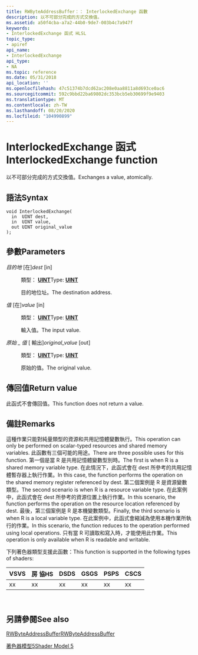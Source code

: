 ```yaml
---
title: RWByteAddressBuffer：： InterlockedExchange 函數
description: 以不可部分完成的方式交換值。
ms.assetid: a50f4cba-a7a2-44b0-9de7-003b4c7a947f
keywords:
- InterlockedExchange 函式 HLSL
topic_type:
- apiref
api_name:
- InterlockedExchange
api_type:
- NA
ms.topic: reference
ms.date: 05/31/2018
api_location: ''
ms.openlocfilehash: 47c51374b7dcd62ac208e0aa8811a8d693ce0ac6
ms.sourcegitcommit: 592c9bbd22ba69802dc353bcb5eb30699f9e9403
ms.translationtype: MT
ms.contentlocale: zh-TW
ms.lasthandoff: 08/20/2020
ms.locfileid: "104990899"
---
```

# <a name="interlockedexchange-function"></a><span data-ttu-id="ad4a1-104">InterlockedExchange 函式</span><span class="sxs-lookup"><span data-stu-id="ad4a1-104">InterlockedExchange function</span></span>

<span data-ttu-id="ad4a1-105">以不可部分完成的方式交換值。</span><span class="sxs-lookup"><span data-stu-id="ad4a1-105">Exchanges a value, atomically.</span></span>

## <a name="syntax"></a><span data-ttu-id="ad4a1-106">語法</span><span class="sxs-lookup"><span data-stu-id="ad4a1-106">Syntax</span></span>

``` syntax
void InterlockedExchange(
  in  UINT dest,
  in  UINT value,
  out UINT original_value
);
```

## <a name="parameters"></a><span data-ttu-id="ad4a1-107">參數</span><span class="sxs-lookup"><span data-stu-id="ad4a1-107">Parameters</span></span>

<dl> <dt>

<span data-ttu-id="ad4a1-108">*目的地* \[在\]</span><span class="sxs-lookup"><span data-stu-id="ad4a1-108">*dest* \[in\]</span></span>
</dt> <dd>

<span data-ttu-id="ad4a1-109">類型： **[ **UINT**](/windows/desktop/WinProg/windows-data-types)**</span><span class="sxs-lookup"><span data-stu-id="ad4a1-109">Type: **[**UINT**](/windows/desktop/WinProg/windows-data-types)**</span></span>

<span data-ttu-id="ad4a1-110">目的地位址。</span><span class="sxs-lookup"><span data-stu-id="ad4a1-110">The destination address.</span></span>

</dd> <dt>

<span data-ttu-id="ad4a1-111">*值* \[在\]</span><span class="sxs-lookup"><span data-stu-id="ad4a1-111">*value* \[in\]</span></span>
</dt> <dd>

<span data-ttu-id="ad4a1-112">類型： **[ **UINT**](/windows/desktop/WinProg/windows-data-types)**</span><span class="sxs-lookup"><span data-stu-id="ad4a1-112">Type: **[**UINT**](/windows/desktop/WinProg/windows-data-types)**</span></span>

<span data-ttu-id="ad4a1-113">輸入值。</span><span class="sxs-lookup"><span data-stu-id="ad4a1-113">The input value.</span></span>

</dd> <dt>

<span data-ttu-id="ad4a1-114">*原始 \_ 值* \[ 輸出\]</span><span class="sxs-lookup"><span data-stu-id="ad4a1-114">*original\_value* \[out\]</span></span>
</dt> <dd>

<span data-ttu-id="ad4a1-115">類型： **[ **UINT**](/windows/desktop/WinProg/windows-data-types)**</span><span class="sxs-lookup"><span data-stu-id="ad4a1-115">Type: **[**UINT**](/windows/desktop/WinProg/windows-data-types)**</span></span>

<span data-ttu-id="ad4a1-116">原始的值。</span><span class="sxs-lookup"><span data-stu-id="ad4a1-116">The original value.</span></span>

</dd> </dl>

## <a name="return-value"></a><span data-ttu-id="ad4a1-117">傳回值</span><span class="sxs-lookup"><span data-stu-id="ad4a1-117">Return value</span></span>

<span data-ttu-id="ad4a1-118">此函式不會傳回值。</span><span class="sxs-lookup"><span data-stu-id="ad4a1-118">This function does not return a value.</span></span>

## <a name="remarks"></a><span data-ttu-id="ad4a1-119">備註</span><span class="sxs-lookup"><span data-stu-id="ad4a1-119">Remarks</span></span>

<span data-ttu-id="ad4a1-120">這種作業只能對純量類型的資源和共用記憶體變數執行。</span><span class="sxs-lookup"><span data-stu-id="ad4a1-120">This operation can only be performed on scalar-typed resources and shared memory variables.</span></span> <span data-ttu-id="ad4a1-121">此函數有三個可能的用途。</span><span class="sxs-lookup"><span data-stu-id="ad4a1-121">There are three possible uses for this function.</span></span> <span data-ttu-id="ad4a1-122">第一個是當 R 是共用記憶體變數型別時。</span><span class="sxs-lookup"><span data-stu-id="ad4a1-122">The first is when R is a shared memory variable type.</span></span> <span data-ttu-id="ad4a1-123">在此情況下，此函式會在 dest 所參考的共用記憶體暫存器上執行作業。</span><span class="sxs-lookup"><span data-stu-id="ad4a1-123">In this case, the function performs the operation on the shared memory register referenced by dest.</span></span> <span data-ttu-id="ad4a1-124">第二個案例是 R 是資源變數類型。</span><span class="sxs-lookup"><span data-stu-id="ad4a1-124">The second scenario is when R is a resource variable type.</span></span> <span data-ttu-id="ad4a1-125">在此案例中，此函式會在 dest 所參考的資源位置上執行作業。</span><span class="sxs-lookup"><span data-stu-id="ad4a1-125">In this scenario, the function performs the operation on the resource location referenced by dest.</span></span> <span data-ttu-id="ad4a1-126">最後，第三個案例是 R 是本機變數類型。</span><span class="sxs-lookup"><span data-stu-id="ad4a1-126">Finally, the third scenario is when R is a local variable type.</span></span> <span data-ttu-id="ad4a1-127">在此案例中，此函式會縮減為使用本機作業所執行的作業。</span><span class="sxs-lookup"><span data-stu-id="ad4a1-127">In this scenario, the function reduces to the operation performed using local operations.</span></span> <span data-ttu-id="ad4a1-128">只有當 R 可讀取和寫入時，才能使用此作業。</span><span class="sxs-lookup"><span data-stu-id="ad4a1-128">This operation is only available when R is readable and writable.</span></span>

<span data-ttu-id="ad4a1-129">下列著色器類型支援此函數：</span><span class="sxs-lookup"><span data-stu-id="ad4a1-129">This function is supported in the following types of shaders:</span></span>



| <span data-ttu-id="ad4a1-130">VS</span><span class="sxs-lookup"><span data-stu-id="ad4a1-130">VS</span></span>  | <span data-ttu-id="ad4a1-131">房 協</span><span class="sxs-lookup"><span data-stu-id="ad4a1-131">HS</span></span>  | <span data-ttu-id="ad4a1-132">DS</span><span class="sxs-lookup"><span data-stu-id="ad4a1-132">DS</span></span>  | <span data-ttu-id="ad4a1-133">GS</span><span class="sxs-lookup"><span data-stu-id="ad4a1-133">GS</span></span>  | <span data-ttu-id="ad4a1-134">PS</span><span class="sxs-lookup"><span data-stu-id="ad4a1-134">PS</span></span>  | <span data-ttu-id="ad4a1-135">CS</span><span class="sxs-lookup"><span data-stu-id="ad4a1-135">CS</span></span>  |
|-----|-----|-----|-----|-----|-----|
|  <span data-ttu-id="ad4a1-136">x</span><span class="sxs-lookup"><span data-stu-id="ad4a1-136">x</span></span>  |  <span data-ttu-id="ad4a1-137">x</span><span class="sxs-lookup"><span data-stu-id="ad4a1-137">x</span></span>  |  <span data-ttu-id="ad4a1-138">x</span><span class="sxs-lookup"><span data-stu-id="ad4a1-138">x</span></span>  |  <span data-ttu-id="ad4a1-139">x</span><span class="sxs-lookup"><span data-stu-id="ad4a1-139">x</span></span>  | <span data-ttu-id="ad4a1-140">x</span><span class="sxs-lookup"><span data-stu-id="ad4a1-140">x</span></span>   | <span data-ttu-id="ad4a1-141">x</span><span class="sxs-lookup"><span data-stu-id="ad4a1-141">x</span></span>   |



 

## <a name="see-also"></a><span data-ttu-id="ad4a1-142">另請參閱</span><span class="sxs-lookup"><span data-stu-id="ad4a1-142">See also</span></span>

<dl> <dt>

[<span data-ttu-id="ad4a1-143">RWByteAddressBuffer</span><span class="sxs-lookup"><span data-stu-id="ad4a1-143">RWByteAddressBuffer</span></span>](sm5-object-rwbyteaddressbuffer.md)
</dt> <dt>

[<span data-ttu-id="ad4a1-144">著色器模型5</span><span class="sxs-lookup"><span data-stu-id="ad4a1-144">Shader Model 5</span></span>](d3d11-graphics-reference-sm5.md)
</dt> </dl>

 

 
